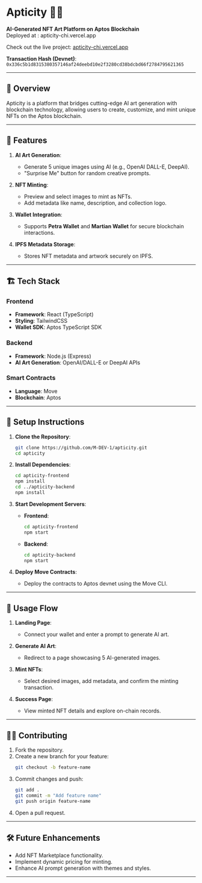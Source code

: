 # Apticity 🎨✨  
**AI-Generated NFT Art Platform on Aptos Blockchain**  
Deployed at : apticity-chi.vercel.app

Check out the live project: [apticity-chi.vercel.app](https://apticity-chi.vercel.app)

**Transaction Hash (Devnet)**: `0x336c5b1d8315380357146af24deebd10e2f3280cd38bdcbd66f2784795621365`  

---

## 🌟 **Overview**  
Apticity is a platform that bridges cutting-edge AI art generation with blockchain technology, allowing users to create, customize, and mint unique NFTs on the Aptos blockchain.  

---

## 🚀 **Features**  
1. **AI Art Generation**:  
   - Generate 5 unique images using AI (e.g., OpenAI DALL-E, DeepAI).  
   - "Surprise Me" button for random creative prompts.  

2. **NFT Minting**:  
   - Preview and select images to mint as NFTs.  
   - Add metadata like name, description, and collection logo.  

3. **Wallet Integration**:  
   - Supports **Petra Wallet** and **Martian Wallet** for secure blockchain interactions.  

4. **IPFS Metadata Storage**:  
   - Stores NFT metadata and artwork securely on IPFS.  

---

## 🏗️ **Tech Stack**  

### **Frontend**  
- **Framework**: React (TypeScript)  
- **Styling**: TailwindCSS  
- **Wallet SDK**: Aptos TypeScript SDK  

### **Backend**  
- **Framework**: Node.js (Express)  
- **AI Art Generation**: OpenAI/DALL-E or DeepAI APIs

### **Smart Contracts**  
- **Language**: Move  
- **Blockchain**: Aptos  

---

## 🔧 **Setup Instructions**  

1. **Clone the Repository**:  
   ```bash  
   git clone https://github.com/M-DEV-1/apticity.git  
   cd apticity  
   ```  

2. **Install Dependencies**:  
   ```bash  
   cd apticity-frontend  
   npm install  
   cd ../apticity-backend  
   npm install  
   ```  

3. **Start Development Servers**:  
   - **Frontend**:  
     ```bash  
     cd apticity-frontend  
     npm start  
     ```  
   - **Backend**:  
     ```bash  
     cd apticity-backend  
     npm start  
     ```  

4. **Deploy Move Contracts**:  
   - Deploy the contracts to Aptos devnet using the Move CLI.  

---

## 📜 **Usage Flow**  

1. **Landing Page**:  
   - Connect your wallet and enter a prompt to generate AI art.  

2. **Generate AI Art**:  
   - Redirect to a page showcasing 5 AI-generated images.  

3. **Mint NFTs**:  
   - Select desired images, add metadata, and confirm the minting transaction.  

4. **Success Page**:  
   - View minted NFT details and explore on-chain records.  

---

## 🧑‍💻 **Contributing**  
1. Fork the repository.  
2. Create a new branch for your feature:  
   ```bash  
   git checkout -b feature-name  
   ```  
3. Commit changes and push:  
   ```bash  
   git add .  
   git commit -m "Add feature name"  
   git push origin feature-name  
   ```  
4. Open a pull request.  

---

## 🛠️ **Future Enhancements**  
- Add NFT Marketplace functionality.  
- Implement dynamic pricing for minting.  
- Enhance AI prompt generation with themes and styles.  

---
